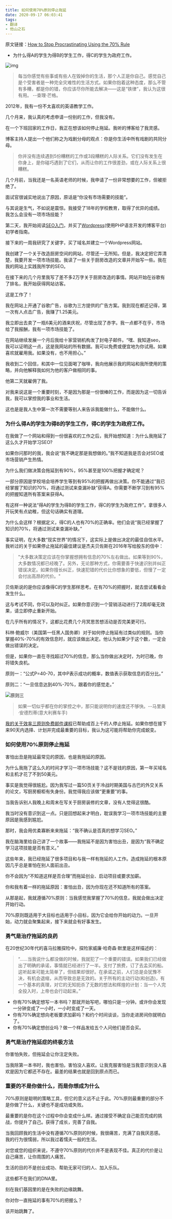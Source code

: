 ```yaml
---
title: 如何使用70%原则停止拖延
date: 2020-09-17 06:03:41
tags:
- 翻译
- 他山之石
---
```


原文链接：[How to Stop Procrastinating Using the 70% Rule](https://medium.com/@ctaylormpearson/how-to-stop-procrastinating-using-the-70-rule-f2f79c87c380)

- 为什么得A的学生为得B的学生工作，得C的学生为政府工作。

![img](https://lzhy-me.oss-cn-hongkong.aliyuncs.com/1_dQ0EMIizoK3VdQEdb75MMw%20%281%29.jpeg)
> 每当你感觉有些事或有些人在毁掉你的生活，那个人正是你自己。感觉自己是个受害者是一种完全灾难性的生活方式。如果你抱着这种态度，那么不管有多糟，都是你的错，你应该尽你所能去解决——这是“铁律”，我认为这很有用。 --查理·芒格。

2012年，我有一份不太喜欢的英语教学工作。

几个月来，我认真的考虑申请一份别的工作，但我没有。

在一个下班回家的工作日，我正在想该如何停止拖延。我听的博客给了我灵感。

博客主持人提出一个他们称之为戏剧分母的观点：你是你生活中所有戏剧的共同分母。

> 你并没有连续遇到5份糟糕的工作或3段糟糕的人际关系。它们没有发生在你身上，是你碰巧遇到了它们，从而让你的工作很差劲，或在人际关系上很糟糕。

几个月前，当我还是一名英语老师的时候，我申请了一份非常想要的工作，但被拒绝了。

面试官很诚实地说出了原因，原话是“你没有市场需要的技能”。

与其说是生气，不如说是震惊。我接受了18年的学校教育，取得了优异的成绩。我怎么会没有一项市场技能？

第二天，我开始阅读[SEO入门](https://moz.com/beginners-guide-to-seo)，并买了[Wordpress](https://cn.wordpress.org/)(使用PHP语言开发的博客平台)初学者指南。

接下来的一周我研究了关键字，买了域名并建立一个Wordpress网站。

我创建了一个关于改造厨房空间的网站，尽管还一无所知。但是，我决定把它弄清楚，我要开发一项市场技能。我读了一些关于厨房改造的文章并开始写一些。我在我的网站上实践我所学的SEO。

在接下来的几个月里我写了差不多2万字关于厨房改造的事情。网站开始在谷歌有了排名，我开始获得网站访客。

这是工作了！

我在网站上开通了谷歌广告，谷歌为三方提供的广告方案。我到现在都还记得，第一次有人点击广告，我赚了1.25美元。

我立即出去卖了一瓶6美元的酒来庆祝，尽管出现了赤字。我一点都不在乎，市场给了我报酬，我有一项市场技能了。

在网站继续发展一个月后我给十家营销机构发了封电子邮件。“嘿、我知道seo，我可以证明这一点，这是我网站的所有数据。我可以免费或便宜地为你试用。如果喜欢就雇用我。如果没有，也不用担心。”

我收到二个回信，和其中一位见面喝了咖啡，我向他展示我的网站和我所使用的策略，并向他解释我如何为他的客户做相同的事。

他第二天就雇佣了我。

对我来说这是一个重要时刻，不是因为那是一份很棒的工作，而是因为这一切告诉我，我可以掌控我的事业和生活。

这也是是我人生中第一次不需要等别人来告诉我能做什么，不能做什么。

### 为什么得A的学生为得B的学生工作，得C的学生为政府工作。

在我做了一个网站和得到一份很喜欢的工作之后，我开始想知道：为什么我拖延了这么久才开始学习SEO?

如果你问那时的我，我会说“我不确定那是我想做的。”我不知道我是否会对SEO或市场营销产生热情。

为什么我们做决策会拖延到有90%，95%甚至是100%把握才确定呢？

一部分原因是学校培会培养学生等到有95%的把握再做出决策。你不能通过“我已经掌握了知识的70%，将通过测试来查漏补缺”获得A。你需要不断学习到有95%的把握知道所有答案来获得A。

有这样一种说法“得A的学生为得B的学生工作，得C的学生为政府工作”。拿很多人开玩笑有点幼稚，但这句话确实有道理。

为什么会这样？根据定义，得C的人也有70%的正确率。他们会说“我已经掌握了知识的70%，将通过测试来查漏补缺。”

事实证明，在大多数“现实世界”的情况下，这实际上是做出决定的最佳自信水平。我听过的关于如果停止拖延的最佳建议是杰夫贝佐斯在2016年写给股东的信中：

> "大多数决策定应该在你掌握想拥有信息的70%左右做出。如果等到90%，大多数情况都已经晚了。另外，无论那种方式，你需要善于快速识别并纠正错误决定。如果你擅长纠正，快速犯错的代价比你想象的要低，但慢了一定会付出高昂的代价。"

贝佐斯说的是你应该像得C的学生那样思考。在有70%的把握时，就去尝试看看会发生什么。

这与考试不同，你可以及时纠正。如果你意识到一个营销活动进行了2周却毫无效果，请立即停止重新开始。

在几乎所有的情况下，这都比花费几个月冥思苦想活动是否完美更可行。

科林·鲍威尔（美国第一任黑人国务卿）对于如何停止拖延有过类似的规则。当你掌握40%-70%的有效信息时，就应该做出决定。他认为如果少于这个数，一定会做出错误的决定。

但是，如果你一直在寻找超过70%的信息，那么当你做出决定时，为时已晚，你将错失良机。

原则一：“公式P=40-70，其中P表示成功的概率，数值表示获取信息的百分比。”

原则二：“一旦信息达到40%-70%，跟着你的感觉走。”

![原则三](https://lzhy-me.oss-cn-hongkong.aliyuncs.com/0_Z0dgRxhdT7Bmb_AZ%20%281%29.png)

> 如果一切似乎都在你的掌控之中，那只能说明你的速度还不够快。--马里奥·安德烈蒂(意大利赛车手)

[我的关于效率三原则免费邮件课程](https://taylorpearson.me/freetee/)已帮助成百上千的人停止拖延。如果你想在接下来90天内选择、计划并完成最重要的目标，我认为这可能将帮助你完成蜕变。

### 如何使用70%原则停止拖延

害怕出丑是拖延最常见的原因，也是我拖延的原因。

为什么我拖了这么久的时间才学习一项市场技能？这不是钱的原因，第一年买域名和主机才花了不到50美元。

事实是我觉得很尴尬。因为我写过一篇50页关于冷战时期美国与古巴的外交关系的论文，写厨房橱柜有失身份。我觉得我应该做“更重要”的事。

当我告诉别人我晚上和周末在写关于厨房装修的文章，没有人觉得这很酷。

我当时没有意识到这一点。只是回想起来才明白，耽误我学习一项市场技能的主要原因是我感到尴尬。

那时，我会用优柔寡断来来拖延：“我不确认是否真的想学习SEO。”

我在脑海里给自己讲了一个故事——我拖延不是因为害怕出丑，是因为“我不确定学习这项技能是否有意义。”

这些年来，我已经拖延了很多项目和与我一样有拖延的人工作。造成拖延的根本原因几乎总是害怕在别人面前出丑。

你不会因为“不知道这样是否合理”而拖延创业、启动项目或要求加薪。

你和我有着一样的拖延原因：害怕出丑，因为你现在还不知道所有的答案。

从那是起，我就遵循70%原则：当我感觉我掌握了70%的信息，我就会做出决定开始行动。

70%原则既适用于大目标也适用于小目标，因为它会给你开始的动力。一旦开始，动力就会聚集起来，接下来就会有好事发生。

### 勇气是治疗拖延的良药

在20世纪30年代的喜马拉雅探险中，探险家威廉·哈奇森·默里是这样描述的：

> “……当我说什么都没做的时候，我就犯了一个重要的错误。如果我们已经做出了明确的承诺，事情就已经进行了一半。支付了旅费，订了去孟买的船。这听起来可能太简单了，但结果却很好。在承诺之前，人们总是会犹豫不决，有机会退缩，从而导致总是无效的。关于所有的主动行动(和创造)，有一个基本的真理，对它的无知扼杀了无数的想法和辉煌的计划：当一个人完全投入时，上帝也会行动起来。”

* 你有70%确定想写一本书吗？那就开始写吧，哪怕只是一分钟。或许你会发现一分钟变成了一小时，一小时变成了一天。
* 你有70%确定想向老板要求加薪吗？和约个时间谈谈，当你走进房间你就明白了。
* 你有70%确定想创业吗？做一个样品发给五个人问他们是否会买。

### 勇气是治疗拖延症的终极方法

你害怕失败，但拖延会让你注定失败。

当我除第一本书时，我也害怕，害怕没人喜欢。让我克服害怕是当我意识到没人喜欢是因为它都还不存在。最差的结果也就是回到原点而已。

### 重要的不是你做什么，而是你想成为什么

70%原则是聪明的策略工具，但它的意义远不止于此。70%原则最重要的部分不是你做了什么，关键也不是成功或失败。

最重要的是你在这个过程中你会变成什么样。通过接受不确定自己能否完成的挑战，你提升了自己。获得了成长，完善了自我。

当我回顾我的生活中没有遵循70%原则的时候，我很痛苦，充满了自我厌恶感。我的行为很懦弱，所以我过着懦夫一般的生活。

对您或您的组织来说，不遵守70%原则的代价并不是表现不佳。真正的代价是让自己痛苦，让你周围的人痛苦。

生活的目的不是创业成功、帮助无家可归的人、加入乐队。

这些都不在我们的DNA里。

刻在我们基因里的是在失败的边缘跳舞。

你对你一直拖延的事有70%的把握么？

该开始跳舞了。
